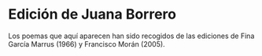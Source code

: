 # Edición de Juana Borrero

Los poemas que aquí aparecen han sido recogidos de las ediciones de Fina García Marrus (1966) y Francisco Morán (2005). 

